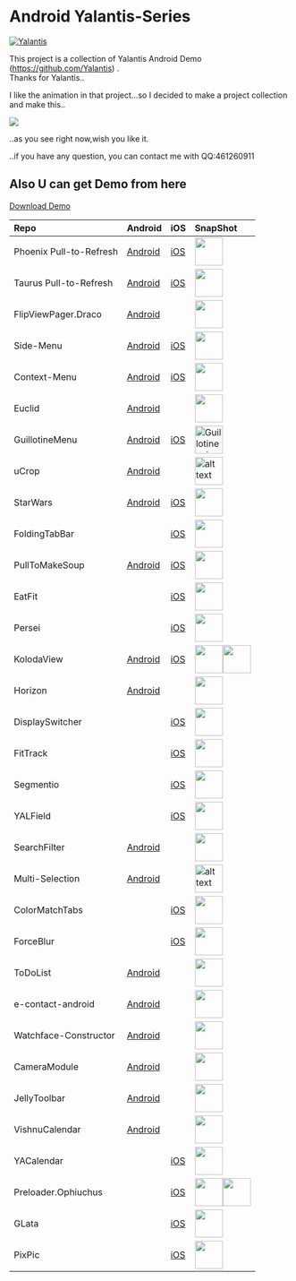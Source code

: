 # Android Yalantis-Series
[![Yalantis](https://raw.githubusercontent.com/Yalantis/GuillotineMenu-Android/master/made-in-yalantis.png)](https://yalantis.com/?utm_source=github)

This project is a collection of Yalantis Android Demo (https://github.com/Yalantis) .<br>
Thanks for Yalantis..<br>

I like the animation in that project...so I decided to make a project collection and make this..<br>

![](https://github.com/5peak2me/Yalantis-Series/blob/master/demo.gif)

..as you see right now,wish you like it.

..if you have any question, you can contact me with QQ:461260911

## Also U can get Demo from here

[Download Demo](https://raw.githubusercontent.com/5peak2me/Yalantis-Series/master/demo/demo.apk)

|  Repo  |  Android  | iOS  |  SnapShot  |
| :---------------------- | :----------------------------------------------------------- | :----------------------------------------------------------- | :----------------------------------------------------------- |
| Phoenix Pull-to-Refresh | [Android](https://github.com/Yalantis/Phoenix)               | [iOS](https://github.com/Yalantis/Pull-to-Refresh.Rentals-iOS) | <img src="https://d13yacurqjgara.cloudfront.net/users/125056/screenshots/1650317/realestate-pull_1-2-3.gif" style="width:50;height:50" /> |
| Taurus Pull-to-Refresh  | [Android](https://github.com/Yalantis/Taurus)                | [iOS](https://github.com/Yalantis/PullToMakeFlight)          | <img src="https://raw.githubusercontent.com/Yalantis/PullToMakeFlight/master/PullToMakeFlightDemo/Resources/tours-pull-airplane.gif" style="width:50;height:50" /> |
| FlipViewPager.Draco     | [Android](https://github.com/Yalantis/FlipViewPager.Draco)   |                                                              | <img src="https://cdn.dribbble.com/users/125056/screenshots/1758298/99miles-find-friends-interface-animation.gif" style="width:50;height:50" /> |
| Side-Menu               | [Android](https://github.com/Yalantis/Side-Menu.Android)     | [iOS](https://github.com/Yalantis/Side-Menu.iOS)             | <img src="https://camo.githubusercontent.com/0f9d3d408c2124ac66407dd84c0bfa35d9c08c1d/68747470733a2f2f63646e2e6472696262626c652e636f6d2f75736572732f3132353035362f73637265656e73686f74732f313638393932322f6576656e74732d6d656e755f312d312d362e676966" style="width:50;height:50" /> |
| Context-Menu            | [Android](https://github.com/Yalantis/Context-Menu.Android)  | [iOS](https://github.com/Yalantis/Context-Menu.iOS)          | <img src="https://camo.githubusercontent.com/34af2f392488fffc63082b9f4d0b34f40427b6de/68747470733a2f2f63646e2e6472696262626c652e636f6d2f75736572732f3132353035362f73637265656e73686f74732f313738353237342f39396d696c65732d70726f66696c652d6c696768745f312d312d342e676966" style="width:50;height:50" /> |
| Euclid                  | [Android](https://github.com/Yalantis/Euclid)                |                                                              | <img src="https://d13yacurqjgara.cloudfront.net/users/125056/screenshots/1744157/99miles-userprofile-animation_1-1-3.gif" style="width:50;height:50" /> |
| GuillotineMenu          | [Android](https://github.com/Yalantis/GuillotineMenu-Android) | [iOS](https://github.com/Yalantis/GuillotineMenu)            | <img src="https://github.com/Yalantis/GuillotineMenu/raw/master/example.gif" alt="Guillotine animation gif" style="width:50;height:50"> |
| uCrop                   | [Android](https://github.com/Yalantis/uCrop)                 |                                                              | <img src="https://github.com/Yalantis/uCrop/raw/master/preview.gif" alt="alt text" style="width:50;height:50"> |
| StarWars                | [Android](https://github.com/Yalantis/StarWars.Android)      | [iOS](https://github.com/Yalantis/StarWars.iOS)              | <img src="https://github.com/Yalantis/StarWars.Android/raw/master/star_wars-concept.gif" style="width:50;height:50" /> |
| FoldingTabBar           |                                                              | [iOS](https://github.com/Yalantis/FoldingTabBar.iOS)         | <img src="https://yalantis.com/uploads/ckeditor/pictures/629/tab_bar_animation_fin-02.gif" style="width:50;height:50" /> |
| PullToMakeSoup          | [Android](https://github.com/Yalantis/pull-to-make-soup)     | [iOS](https://github.com/Yalantis/PullToMakeSoup)            | <img src="https://raw.githubusercontent.com/Yalantis/PullToMakeSoup/master/PullToMakeSoupDemo/Resouces/recipe-finder.gif" style="width:50;height:50"/> |
| EatFit                  |                                                              | [iOS](https://github.com/Yalantis/EatFit)                    | <img src="https://yalantis.com/uploads/ckeditor/pictures/1323/charts-animation.gif" style="width:50;height:50" /> |
| Persei                  |                                                              | [iOS](https://github.com/Yalantis/Persei)                    | <img src="https://github.com/Yalantis/Persei/raw/master/Assets/animation.gif" style="width:50;height:50" /> |
| KolodaView              | [Android](https://github.com/xmuSistone/android-card-slide-panel) | [iOS](https://github.com/Yalantis/Koloda)                    | <img src="https://github.com/Yalantis/Koloda/raw/master/Koloda_v2_example_animation.gif" style="width:50;height:50"><img src="https://github.com/Yalantis/Koloda/raw/master/Koloda_v1_example_animation.gif" style="width:50;height:50" /> |
| Horizon                 | [Android](https://github.com/Yalantis/Horizon)               |                                                              | <img src="https://raw.githubusercontent.com/Yalantis/Horizon/master/blog_article_header.png" style="width:50;height:50" /> |
| DisplaySwitcher         |                                                              | [iOS](https://github.com/Yalantis/DisplaySwitcher)           | <img src="https://github.com/Yalantis/DisplaySwitcher/raw/master/Assets/animation.gif" style="width:50;height:50" /> |
| FitTrack                |                                                              | [iOS](https://github.com/Yalantis/FitTrack)                  | <img src="https://cdn.dribbble.com/users/226733/screenshots/2337201/open-uri20151106-3-2y7q4w" style="width:50;height:50" /> |
| Segmentio               |                                                              | [iOS](https://github.com/Yalantis/Segmentio)                 | <img src="https://github.com/Yalantis/Segmentio/raw/master/Assets/animation.gif" style="width:50;height:50" /> |
| YALField                |                                                              | [iOS](https://github.com/Yalantis/YALField)                  | <img src="https://github.com/Yalantis/YALField/raw/master/images/PizzaFormFilled.png" style="width:50;height:50" /> |
| SearchFilter            | [Android](https://github.com/Yalantis/SearchFilter)          |                                                              | <img src="https://github.com/Yalantis/SearchFilter/raw/master/gif/dribbble.gif" style="width:50;height:50" /> |
| Multi-Selection         | [Android](https://github.com/Yalantis/Multi-Selection)       |                                                              | <img src="https://github.com/Yalantis/Multi-Selection/raw/develop/imgs/dribble.gif" alt="alt text" style="width:50;height:50" /> |
| ColorMatchTabs          |                                                              | [iOS](https://github.com/Yalantis/ColorMatchTabs)            | <img src="https://github.com/Yalantis/ColorMatchTabs/raw/master/Resources/preview.gif" style="width:50;height:50" /> |
| ForceBlur               |                                                              | [iOS](https://github.com/Yalantis/ForceBlur)                 | <img src="https://github.com/Yalantis/ForceBlur/raw/master/Resources/preview.gif" style="width:50;height:50" /> |
| ToDoList                | [Android](https://github.com/Yalantis/ToDoList)              |                                                              | <img src="https://github.com/Yalantis/ToDoList/raw/master/content_shot_to-do_dribbble.gif" style="width:50;height:50" /> |
| e-contact-android       | [Android](https://github.com/Yalantis/e-contact-android)     |                                                              | <img src="https://github.com/Yalantis/e-contact-android/raw/master/preview.gif" style="width:50;height:50"> |
| Watchface-Constructor   | [Android](https://github.com/Yalantis/Watchface-Constructor) |                                                              | <img src="https://github.com/Yalantis/Watchface-Constructor/raw/master/app_watch_dribbble.gif" style="width:50;height:50" /> |
| CameraModule            | [Android](https://github.com/Yalantis/CameraModule)          |                                                              | <img src="https://photos-3.dropbox.com/t/2/AAAAVPyew0rXyc_uo5sEMZrSjo1DKFNZkk1aYMtpp9L4lA/12/24942858/png/32x32/3/1491811200/0/2/Screenshot_2014-07-02-12-10-47.png/ELeB4xIYrrAIIAcoBw/z8AW0_BDaunKu2Qk9xyZCmj2t_p5S0m_15P3WJLlfNI?dl=0&size=2048x1536&size_mode=3" style="width:50;height:50" /> |
| JellyToolbar            | [Android](https://github.com/Yalantis/JellyToolbar)          |                                                              | <img src="https://github.com/Yalantis/JellyToolbar/raw/develop/gif.gif" style="width:50;height:50" /> |
| VishnuCalendar          | [Android](https://github.com/Yalantis/VishnuCalendar)        |                                                              | <img src="https://github.com/Yalantis/VishnuCalendar/raw/develop/week_collapse.gif" style="width:50;height:50" /> |
| YACalendar              |                                                              | [iOS](https://github.com/Yalantis/YACalendar)                | <img src="https://github.com/Yalantis/YACalendar/raw/master/readme_images/about.gif" style="width:50;height:50" /> |
| Preloader.Ophiuchus     |                                                              | [iOS](https://github.com/Yalantis/Preloader.Ophiuchus)       | <img src="https://raw.githubusercontent.com/Yalantis/Ophiuchus/master/Example/Ophiuchus/Resources/yalantistwodirections.gif" style="width:50;height:50"><img src="https://raw.githubusercontent.com/Yalantis/Ophiuchus/master/Example/Ophiuchus/Resources/animation.gif" style="width:50;height:50" /> |
| GLata                   |                                                              | [iOS](https://github.com/Yalantis/GLata)                     | <img src="https://github.com/Yalantis/GLata/raw/master/anim.gif" style="width:50;height:50" /> |
| PixPic                   |                                                              | [iOS](https://github.com/Yalantis/PixPic)                     | <img src="https://github.com/Yalantis/PixPic/raw/master/Screenshots/5.5%20Device%205.jpg" style="width:50;height:50" /> |

